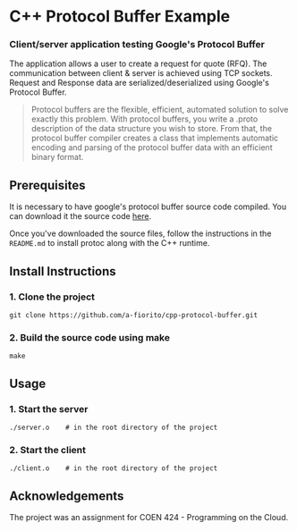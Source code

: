 # C++ Protocol Buffer Example
### Client/server application testing Google's Protocol Buffer

The application allows a user to create a request for quote (RFQ). The communication between client & server is achieved using TCP sockets. Request and Response data are serialized/deserialized using Google's Protocol Buffer.

> Protocol buffers are the flexible, efficient, automated solution to solve exactly this problem. With protocol buffers, you write a .proto description of the data structure you wish to store. From that, the protocol buffer compiler creates a class that implements automatic encoding and parsing of the protocol buffer data with an efficient binary format.

## Prerequisites

It is necessary to have google's protocol buffer source code compiled. You can download it the source code [here](https://github.com/google/protobuf/releases).

Once you've downloaded the source files, follow the instructions in the ```README.md``` to install protoc along with the C++ runtime.

## Install Instructions

### 1. Clone the project
```
git clone https://github.com/a-fiorito/cpp-protocol-buffer.git 
```

### 2. Build the source code using make
```
make
```

## Usage

### 1. Start the server
```
./server.o    # in the root directory of the project
```

### 2. Start the client
```
./client.o    # in the root directory of the project
```

## Acknowledgements

The project was an assignment for COEN 424 - Programming on the Cloud.

